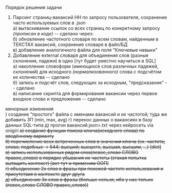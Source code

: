 Порядок решения задачи
1. Парсинг страниц-вакансий HH по запросу пользователя, сохранение часто используемых слов в .json  
    а) вытаскивание ссылок со всех страниц по конкретному запросу _(прописан в коде)_ -- сделано через:  
    б) обновление частотного словаря по всем словам, найденным в ТЕКСТАХ вакансий, сохранение словаря в файл/БД  
    в) добавление аналогичного файла для поля "Ключевые навыки"  
2. Добавление external словаря для объединения слов (разные склонения, падежи) в одно [тут будет уместно научиться в SQL]  
    а) накопление словоформ (имеющихся слов различных падежей, склонений) для исходного _(нормализованного)_ слова с подсчётом их количества -- сделано  
    б) запись и подсчёт слов, следующих за исходным, "предсказание" -- сделано  
    в) написание скрипта для формирования вакансии через первое входное слово и предложения -- сделано   
    
минорные изменения  
	) создание "простого" файла с именами вакансий и их частотой; туда же добавить ЗП (min, max, avg)
    г) перенос данных о вакансиях в базу данных SQL-типа
    д) прогон вакансий.json>.txt через нейросеть via onigiri
 ~~а) создание функции поиска ключа(исходного слова) по введённому варианту  
   б) перечисление всех встреченных слов в значении ключа (ex. частота; слово; подобные → 544; высший; высшего, высшая, высшим, ...) [dict]  
   в) запись использованных рядом слов(левое_слово СЛОВО правое_слово) в порядке убывания их частоты (этакая попытка вытащить контекст) [вот тут и применим ООП]  
   г) объединение 2х слов в фразы при похожей частоте использования и присутствия в контексте друг друга  
   д) объединение 3х слов в фразы (больше нельзя, ибо у нас только (левое_слово СЛОВО правое_слово))~~